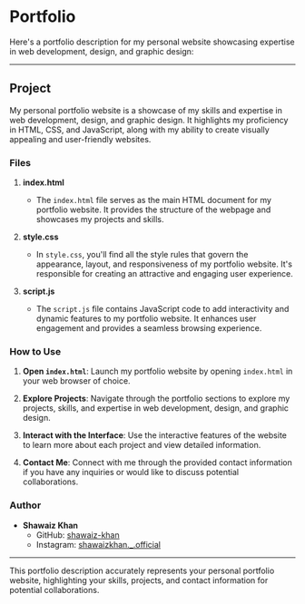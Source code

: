 # Portfolio

Here's a portfolio description for my personal website showcasing expertise in web development, design, and graphic design:

---

## Project

My personal portfolio website is a showcase of my skills and expertise in web development, design, and graphic design. It highlights my proficiency in HTML, CSS, and JavaScript, along with my ability to create visually appealing and user-friendly websites.

### Files

1. **index.html**
   - The `index.html` file serves as the main HTML document for my portfolio website. It provides the structure of the webpage and showcases my projects and skills.

2. **style.css**
   - In `style.css`, you'll find all the style rules that govern the appearance, layout, and responsiveness of my portfolio website. It's responsible for creating an attractive and engaging user experience.

3. **script.js**
   - The `script.js` file contains JavaScript code to add interactivity and dynamic features to my portfolio website. It enhances user engagement and provides a seamless browsing experience.

### How to Use

1. **Open `index.html`**: Launch my portfolio website by opening `index.html` in your web browser of choice.
  
2. **Explore Projects**: Navigate through the portfolio sections to explore my projects, skills, and expertise in web development, design, and graphic design.

3. **Interact with the Interface**: Use the interactive features of the website to learn more about each project and view detailed information.

4. **Contact Me**: Connect with me through the provided contact information if you have any inquiries or would like to discuss potential collaborations.

### Author

- **Shawaiz Khan**
  - GitHub: [shawaiz-khan](https://github.com/shawaiz-khan)
  - Instagram: [shawaizkhan._.official](https://www.instagram.com/shawaizkhan._.official/)

---

This portfolio description accurately represents your personal portfolio website, highlighting your skills, projects, and contact information for potential collaborations.
